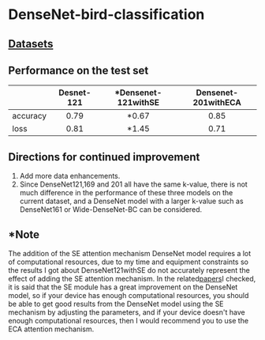 # DenseNet-bird-classification
## [Datasets](https://drive.google.com/file/d/1CWwA4M7bZiKvsZ2sF7_4Vc3f3YPK7zcS/view?usp=sharing)
## Performance on the test set

|      | Desnet-121 | *Densenet-121withSE | Densenet-201withECA |
| :--- | :---: | :---: | :---: |
| accuracy | 0.79 | *0.67 | 0.85 |
| loss | 0.81 | *1.45 | 0.71 |

## Directions for continued improvement
1. Add more data enhancements.
2. Since DenseNet121,169 and 201 all have the same k-value, there is not much difference in the performance of these three models on the current dataset, and a DenseNet model with a larger k-value such as DenseNet161 or Wide-DenseNet-BC can be considered.

## *Note
The addition of the SE attention mechanism DenseNet model requires a lot of computational resources, due to my time and equipment constraints so the results I got about DenseNet121withSE do not accurately represent the effect of adding the SE attention mechanism.
In the related[papers](https://www.sciencedirect.com/science/article/abs/pii/S195903182100141X)I checked, it is said that the SE module has a great improvement on the DenseNet model, so if your device has enough computational resources, you should be able to get good results from the DenseNet model using the SE mechanism by adjusting the parameters, and if your device doesn't have enough computational resources, then I would recommend you to use the ECA attention mechanism.